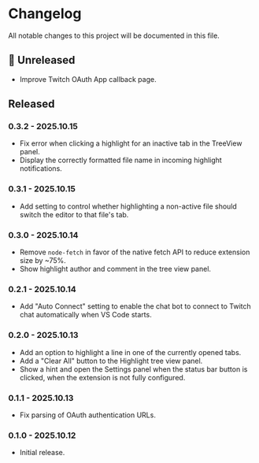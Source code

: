 # Changelog

All notable changes to this project will be documented in this file.

## 🚧 Unreleased

- Improve Twitch OAuth App callback page.

## Released

### 0.3.2 - 2025.10.15

- Fix error when clicking a highlight for an inactive tab in the TreeView panel.
- Display the correctly formatted file name in incoming highlight notifications.

### 0.3.1 - 2025.10.15

- Add setting to control whether highlighting a non-active file should switch the editor to that file's tab.

### 0.3.0 - 2025.10.14

- Remove `node-fetch` in favor of the native fetch API to reduce extension size by ~75%.
- Show highlight author and comment in the tree view panel.

### 0.2.1 - 2025.10.14

- Add "Auto Connect" setting to enable the chat bot to connect to Twitch chat automatically when VS Code starts.

### 0.2.0 - 2025.10.13

- Add an option to highlight a line in one of the currently opened tabs.
- Add a "Clear All" button to the Highlight tree view panel.
- Show a hint and open the Settings panel when the status bar button is clicked, when the extension is not fully configured.

### 0.1.1 - 2025.10.13

- Fix parsing of OAuth authentication URLs.

### 0.1.0 - 2025.10.12

- Initial release.
